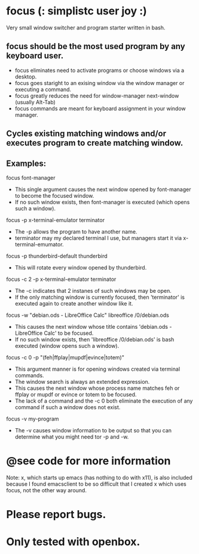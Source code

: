 # focus (: simplistc user joy :)
Very small window switcher and program starter written in bash.

## focus should be the most used program by any keyboard user.

* focus eliminates need to activate programs or choose windows via a desktop.
* focus goes staright to an exising window via the window manager or executing a command.
* focus greatly reduces the need for window-manager next-window (usually Alt-Tab)
* focus commands are meant for keyboard assignment in your window manager.

## Cycles existing matching windows and/or executes program to create matching window.

## Examples:

focus font-manager
* This single argument causes the next window opened by font-manager to become the focused window.
* If no such window exists, then font-manager is executed (which opens such a window).

focus -p x-terminal-emulator terminator
* The -p allows the program to have another name.
* terminator may my declared terminal I use, but managers start it via x-terminal-emumator.

focus -p thunderbird-default thunderbird
* This will rotate every window opened by thunderbird.

focus -c 2 -p x-terminal-emulator terminator
* The -c indicates that 2 instanes of such windows may be open.
* If the only matching window is currently focused, then 'terminator' is executed again to create another window like it.

focus -w "debian.ods - LibreOffice Calc" libreoffice /0/debian.ods
* This causes the next window whose title contains 'debian.ods - LibreOffice Calc' to be focused.
* If no such window exists, then 'libreoffice /0/debian.ods' is bash executed (window opens such a window).

focus -c 0 -p "(feh|ffplay|mupdf|evince|totem)"
* This argument manner is for opening windows created via terminal commands.
* The window search is always an extended expression.
* This causes the next window whose process name matches feh or ffplay or mupdf or evince or totem to be focused.
* The lack of a command and the -c 0 both eliminate the execution of any command if such a window does not exist.

focus -v my-program
* The -v causes window information to be output so that you can determine what you might need tor -p and -w.

# @see code for more information

Note: x, which starts up emacs (has nothing to do with x11), is also included because I found emacsclient to be so difficult that I created x which uses focus, not the other way around.

# Please report bugs.
# Only tested with openbox.

